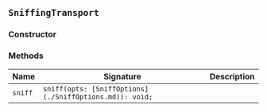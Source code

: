 ## `SniffingTransport`

### Constructor


### Methods

| Name | Signature | Description |
| - | - | - |
| `sniff` | `sniff(opts: [SniffOptions](./SniffOptions.md)): void;` | &nbsp; |